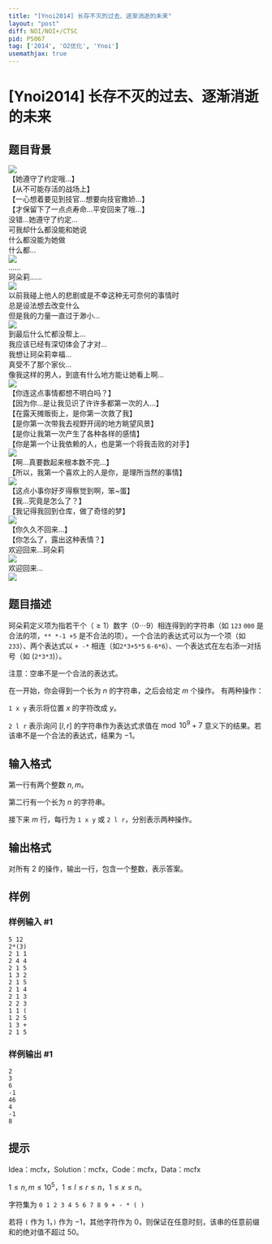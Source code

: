 ```yaml
---
title: "[Ynoi2014] 长存不灭的过去、逐渐消逝的未来"
layout: "post"
diff: NOI/NOI+/CTSC
pid: P5067
tag: ['2014', 'O2优化', 'Ynoi']
usemathjax: true
---
```


# [Ynoi2014] 长存不灭的过去、逐渐消逝的未来
## 题目背景

![](https://cdn.luogu.com.cn/upload/pic/45532.png)  
【她遵守了约定哦...】  
【从不可能存活的战场上】  
【一心想着要见到技官...想要向技官撒娇...】  
【才保留下了一点点寿命...平安回来了哦...】  
没错...她遵守了约定...  
可我却什么都没能和她说  
什么都没能为她做  
什么都...  
![](https://cdn.luogu.com.cn/upload/pic/45534.png)  
......  
珂朵莉......  
![](https://cdn.luogu.com.cn/upload/pic/45535.png)  
以前我碰上他人的悲剧或是不幸这种无可奈何的事情时  
总是设法想去改变什么  
但是我的力量一直过于渺小...  
![](https://cdn.luogu.com.cn/upload/pic/45536.png)  
到最后什么忙都没帮上...  
我应该已经有深切体会了才对...  
我想让珂朵莉幸福...  
真受不了那个家伙...  
像我这样的男人，到底有什么地方能让她看上啊...  
![](https://cdn.luogu.com.cn/upload/pic/45537.png)  
【你连这点事情都想不明白吗？】  
【因为你...是让我见识了许许多都第一次的人...】  
【在露天摊贩街上，是你第一次救了我】  
【是你第一次带我去视野开阔的地方眺望风景】  
【是你让我第一次产生了各种各样的感情】  
【你是第一个让我依赖的人，也是第一个将我击败的对手】  
![](https://cdn.luogu.com.cn/upload/pic/45538.png)  
【啊...真要数起来根本数不完...】  
【所以，我第一个喜欢上的人是你，是理所当然的事情】  
![](https://cdn.luogu.com.cn/upload/pic/45539.png)  
【这点小事你好歹得察觉到啊，笨~蛋】  
【我...究竟是怎么了？】  
【我记得我回到仓库，做了奇怪的梦】  
![](https://cdn.luogu.com.cn/upload/pic/45540.png)    
【你久久不回来...】  
【你怎么了，露出这种表情？】  
欢迎回来...珂朵莉  
![](https://cdn.luogu.com.cn/upload/pic/45541.png)  
欢迎回来...  
![](https://cdn.luogu.com.cn/upload/pic/45542.png)  
## 题目描述

珂朵莉定义项为指若干个（$\ge1$）数字（$0\cdots 9$）相连得到的字符串（如 `123` `000` 是合法的项，`** *-1 +5` 是不合法的项）。一个合法的表达式可以为一个项（如 `233`）、两个表达式以 `+ -*` 相连（如`2*3+5*5` `6-6*6`）、一个表达式在左右添一对括号（如 (`2*3*3`)）。

注意：空串不是一个合法的表达式。

在一开始，你会得到一个长为 $n$ 的字符串，之后会给定 $m$ 个操作。 有两种操作：

`1 x y` 表示将位置 $x$ 的字符改成 $y$。

`2 l r` 表示询问 $[l,r]$ 的字符串作为表达式求值在$\bmod {10^9+7}$ 意义下的结果。若该串不是一个合法的表达式，结果为 $-1$。
## 输入格式

第一行有两个整数 $n,m$。

第二行有一个长为 $n$ 的字符串。

接下来 $m$ 行，每行为 `1 x y` 或 `2 l r`，分别表示两种操作。

## 输出格式

对所有 $2$ 的操作，输出一行，包含一个整数，表示答案。
## 样例

### 样例输入 #1
```
5 12
2*(3)
2 1 1
2 4 4
2 1 5
1 3 2
2 1 5
2 1 4
2 1 3
2 2 3
1 1 (
1 2 5
1 3 +
2 1 5
```
### 样例输出 #1
```
2
3
6
-1
46
4
-1
8
```
## 提示

Idea：mcfx，Solution：mcfx，Code：mcfx，Data：mcfx

$1\leq n,m \leq 10^5$，$1 \leq l\leq r\leq n$，$1\leq x\leq n$。

字符集为 `0 1 2 3 4 5 6 7 8 9 + - * ( )`

若将 `(` 作为 $1$，`)` 作为 $-1$，其他字符作为 $0$，则保证在任意时刻，该串的任意前缀和的绝对值不超过 $50$。  
